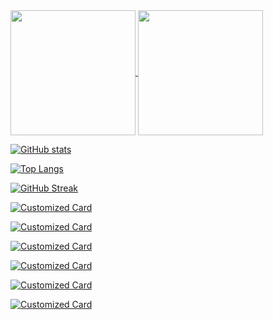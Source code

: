 <a href="https://github.com/anuraghazra/github-readme-stats">
  <img height=200 align="center" src="https://github-readme-stats.vercel.app/api?username=anuraghazra" />
</a>
<a href="https://github.com/anuraghazra/convoychat">
  <img height=200 align="center" src="https://github-readme-stats.vercel.app/api/top-langs?username=anuraghazra&layout=compact&langs_count=8&card_width=320" />
</a>


[![GitHub stats](https://github-readme-stats.vercel.app/api?username=BSski&show_icons=true&show=reviews,prs_merged&include_all_commits=true&rank_icon=github&hide=stars,issues&theme=holi&bg_color=0D1117&border_color=222D3C&border_radius=5)](https://github.com/anuraghazra/github-readme-stats)

[![Top Langs](https://github-readme-stats.vercel.app/api/top-langs/?username=BSski&layout=donut&theme=holi&bg_color=0D1117&border_radius=7&border_color=222D3C&hide=html)](https://github.com/anuraghazra/github-readme-stats)

[![GitHub Streak](https://streak-stats.demolab.com?user=BSski&theme=holi-theme&border_radius=5&date_format=j%20M%5B%20Y%5D&exclude_days=Sun%2CSat&card_width=419&background=0D1117&border=222D3C&stroke=222D3C&hide_current_streak=true)](https://git.io/streak-stats)



[![Customized Card](https://github-readme-stats.vercel.app/api/pin?username=BSski&repo=GoSERG&theme=holi&bg_color=45,000000,130F40&hide_border=true)](https://github.com/BSski/GoSERG)


[![Customized Card](https://github-readme-stats.vercel.app/api/pin?username=BSski&repo=discord-reminder-bot&theme=holi&bg_color=45,000000,130F40&hide_border=true)](https://github.com/BSski/discord-reminder-bot)


[![Customized Card](https://github-readme-stats.vercel.app/api/pin?username=BSski&repo=random-ints-st-dev-api&theme=holi&bg_color=45,000000,130F40&hide_border=true)](https://github.com/BSski/random-ints-st-dev-api)


[![Customized Card](https://github-readme-stats.vercel.app/api/pin?username=BSski&repo=django-images-api&theme=holi&bg_color=45,000000,130F40&hide_border=true)](https://github.com/BSski/django-images-api)


[![Customized Card](https://github-readme-stats.vercel.app/api/pin?username=BSski&repo=books-api&theme=holi&bg_color=45,000000,130F40&hide_border=true)](https://github.com/BSski/books-api)


[![Customized Card](https://github-readme-stats.vercel.app/api/pin?username=BSski&repo=HIVE&theme=holi&bg_color=45,000000,130F40&hide_border=true)](https://github.com/BSski/HIVE)

<!--
<hr>

📫 contact.bsski at gmail

<hr>

<a href="https://tryhackme.com/p/bsski">
  <img alt="Codewars stats" src="https://tryhackme-badges.s3.amazonaws.com/bsski.png">
</a>


<a href="https://www.codewars.com/users/bsski">
  <img align="top" alt="Codewars stats" src="https://www.codewars.com/users/bsski/badges/small">
</a>

<br>
:sparkles: &#8593; Click the badges to see what I was learning! &#8593; :sparkles:
-->
